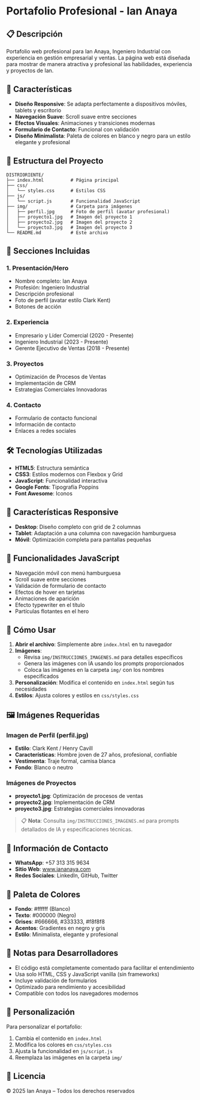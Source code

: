 # Portafolio Profesional - Ian Anaya

## 📋 Descripción
Portafolio web profesional para Ian Anaya, Ingeniero Industrial con experiencia en gestión empresarial y ventas. La página web está diseñada para mostrar de manera atractiva y profesional las habilidades, experiencia y proyectos de Ian.

## 🚀 Características
- **Diseño Responsive**: Se adapta perfectamente a dispositivos móviles, tablets y escritorio
- **Navegación Suave**: Scroll suave entre secciones
- **Efectos Visuales**: Animaciones y transiciones modernas
- **Formulario de Contacto**: Funcional con validación
- **Diseño Minimalista**: Paleta de colores en blanco y negro para un estilo elegante y profesional

## 📁 Estructura del Proyecto
```
DISTRIORIENTE/
├── index.html          # Página principal
├── css/
│   └── styles.css      # Estilos CSS
├── js/
│   └── script.js       # Funcionalidad JavaScript
├── img/                # Carpeta para imágenes
│   ├── perfil.jpg      # Foto de perfil (avatar profesional)
│   ├── proyecto1.jpg   # Imagen del proyecto 1
│   ├── proyecto2.jpg   # Imagen del proyecto 2
│   └── proyecto3.jpg   # Imagen del proyecto 3
└── README.md           # Este archivo
```

## 🎨 Secciones Incluidas

### 1. **Presentación/Hero**
- Nombre completo: Ian Anaya
- Profesión: Ingeniero Industrial
- Descripción profesional
- Foto de perfil (avatar estilo Clark Kent)
- Botones de acción

### 2. **Experiencia**
- Empresario y Líder Comercial (2020 - Presente)
- Ingeniero Industrial (2023 - Presente)
- Gerente Ejecutivo de Ventas (2018 - Presente)

### 3. **Proyectos**
- Optimización de Procesos de Ventas
- Implementación de CRM
- Estrategias Comerciales Innovadoras

### 4. **Contacto**
- Formulario de contacto funcional
- Información de contacto
- Enlaces a redes sociales

## 🛠️ Tecnologías Utilizadas
- **HTML5**: Estructura semántica
- **CSS3**: Estilos modernos con Flexbox y Grid
- **JavaScript**: Funcionalidad interactiva
- **Google Fonts**: Tipografía Poppins
- **Font Awesome**: Iconos

## 📱 Características Responsive
- **Desktop**: Diseño completo con grid de 2 columnas
- **Tablet**: Adaptación a una columna con navegación hamburguesa
- **Móvil**: Optimización completa para pantallas pequeñas

## 🎯 Funcionalidades JavaScript
- Navegación móvil con menú hamburguesa
- Scroll suave entre secciones
- Validación de formulario de contacto
- Efectos de hover en tarjetas
- Animaciones de aparición
- Efecto typewriter en el título
- Partículas flotantes en el hero

## 🚀 Cómo Usar

1. **Abrir el archivo**: Simplemente abre `index.html` en tu navegador
2. **Imágenes**: 
   - Revisa `img/INSTRUCCIONES_IMAGENES.md` para detalles específicos
   - Genera las imágenes con IA usando los prompts proporcionados
   - Coloca las imágenes en la carpeta `img/` con los nombres especificados
3. **Personalización**: Modifica el contenido en `index.html` según tus necesidades
4. **Estilos**: Ajusta colores y estilos en `css/styles.css`

## 🖼️ Imágenes Requeridas

### Imagen de Perfil (perfil.jpg)
- **Estilo**: Clark Kent / Henry Cavill
- **Características**: Hombre joven de 27 años, profesional, confiable
- **Vestimenta**: Traje formal, camisa blanca
- **Fondo**: Blanco o neutro

### Imágenes de Proyectos
- **proyecto1.jpg**: Optimización de procesos de ventas
- **proyecto2.jpg**: Implementación de CRM
- **proyecto3.jpg**: Estrategias comerciales innovadoras

> 📋 **Nota**: Consulta `img/INSTRUCCIONES_IMAGENES.md` para prompts detallados de IA y especificaciones técnicas.

## 📧 Información de Contacto
- **WhatsApp**: +57 313 315 9634
- **Sitio Web**: www.iananaya.com
- **Redes Sociales**: LinkedIn, GitHub, Twitter

## 🎨 Paleta de Colores
- **Fondo**: #ffffff (Blanco)
- **Texto**: #000000 (Negro)
- **Grises**: #666666, #333333, #f8f8f8
- **Acentos**: Gradientes en negro y gris
- **Estilo**: Minimalista, elegante y profesional

## 📝 Notas para Desarrolladores
- El código está completamente comentado para facilitar el entendimiento
- Usa solo HTML, CSS y JavaScript vanilla (sin frameworks)
- Incluye validación de formularios
- Optimizado para rendimiento y accesibilidad
- Compatible con todos los navegadores modernos

## 🔧 Personalización
Para personalizar el portafolio:
1. Cambia el contenido en `index.html`
2. Modifica los colores en `css/styles.css`
3. Ajusta la funcionalidad en `js/script.js`
4. Reemplaza las imágenes en la carpeta `img/`

## 📄 Licencia
© 2025 Ian Anaya – Todos los derechos reservados
